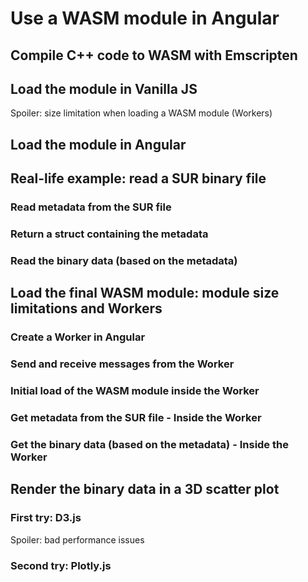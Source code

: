 # Use a WASM module in Angular

## Compile C++ code to WASM with Emscripten

## Load the module in Vanilla JS

Spoiler: size limitation when loading a WASM module (Workers)

## Load the module in Angular

## Real-life example: read a SUR binary file

### Read metadata from the SUR file

### Return a struct containing the metadata

### Read the binary data (based on the metadata)

## Load the final WASM module: module size limitations and Workers

### Create a Worker in Angular

### Send and receive messages from the Worker

### Initial load of the WASM module inside the Worker

### Get metadata from the SUR file - Inside the Worker

### Get the binary data (based on the metadata) - Inside the Worker

## Render the binary data in a 3D scatter plot

### First try: D3.js

Spoiler: bad performance issues

### Second try: Plotly.js
